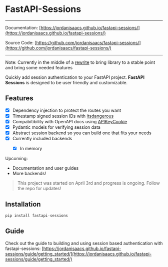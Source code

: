 # FastAPI-Sessions



---

Documentation: [https://jordanisaacs.github.io/fastapi-sessions/](https://jordanisaacs.github.io/fastapi-sessions/)

Source Code: [https://github.com/jordanisaacs/fastapi-sessions/](https://github.com/jordanisaacs/fastapi-sessions/)

---

Note: Currently in the middle of a [rewrite](https://github.com/jordanisaacs/fastapi-sessions/issues/7#issue-931170265) to bring library to a stable point and bring some needed features

Quickly add session authentication to your FastAPI project. **FastAPI Sessions** is designed to be user friendly and customizable.


## Features

- [x] Dependency injection to protect the routes you want
- [x] Timestamp signed session IDs with [itsdangerous](https://itsdangerous.palletsprojects.com/en/1.1.x/)
- [x] Compabitibility with OpenAPI docs using [APIKeyCookie](https://swagger.io/docs/specification/authentication/cookie-authentication/)
- [x] Pydantic models for verifying session data
- [x] Abstract session backend so you can build one that fits your needs
- [x] Currently included backends
    - [x] In memory


Upcoming:

* Documentation and user guides
* More backends!

> This project was started on April 3rd and progress is ongoing. Follow the repo for updates!

## Installation

```py
pip install fastapi-sessions
```

## Guide

Check out the guide to building and using session based authentication with fastapi-sessions: [https://jordanisaacs.github.io/fastapi-sessions/guide/getting_started/](https://jordanisaacs.github.io/fastapi-sessions/guide/getting_started/)
